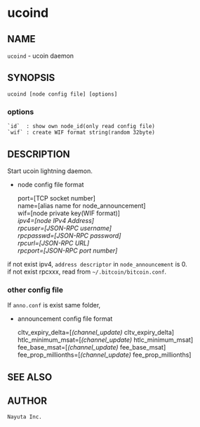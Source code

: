 ucoind
====

## NAME

`ucoind` - ucoin daemon

## SYNOPSIS

    ucoind [node config file] [options]

### options

    `id`  : show own node_id(only read config file)
    `wif` : create WIF format string(random 32byte)

## DESCRIPTION

Start ucoin lightning daemon.

* node config file format

    port=[TCP socket number]  
    name=[alias name for node_announcement]  
    wif=[node private key(WIF format)]  
    _ipv4=[node IPv4 Address]_  
    _rpcuser=[JSON-RPC username]_  
    _rpcpasswd=[JSON-RPC password]_  
    _rpcurl=[JSON-RPC URL]_  
    _rpcport=[JSON-RPC port number]_  

if not exist ipv4, `address descriptor` in `node_announcement` is 0.  
if not exist rpcxxx, read from `~/.bitcoin/bitcoin.conf`.

### other config file

If `anno.conf` is exist same folder, 

* announcement config file format

    cltv_expiry_delta=[_(channel_update)_ cltv_expiry_delta]  
    htlc_minimum_msat=[_(channel_update)_ htlc_minimum_msat]  
    fee_base_msat=[_(channel_update)_ fee_base_msat]  
    fee_prop_millionths=[_(channel_update)_ fee_prop_millionths]  



## SEE ALSO

## AUTHOR
    Nayuta Inc.

